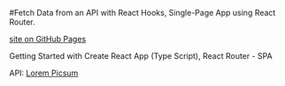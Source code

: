 
#Fetch Data from an API with React Hooks,
Single-Page App using React Router.

[site on GitHub Pages](https://krzysiek-u.github.io/photo-api-ts/) 

Getting Started with Create React App (Type Script), 
React Router - SPA


API: [Lorem Picsum](https://picsum.photos/) 
